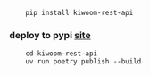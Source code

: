 

```
    pip install kiwoom-rest-api
```


### deploy to pypi [site](https://pypi.org/project/kiwoom-rest-api/)
```
    cd kiwoom-rest-api
    uv run poetry publish --build
```